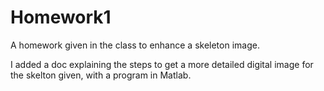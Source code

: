 # Homework1
A homework given in the class to enhance a skeleton image.


I added a doc explaining the steps to get a more detailed digital image for the skelton given, with a program in Matlab.
